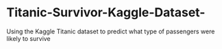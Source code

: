 # Titanic-Survivor-Kaggle-Dataset-
Using the Kaggle Titanic dataset to predict what type of passengers were likely to survive
